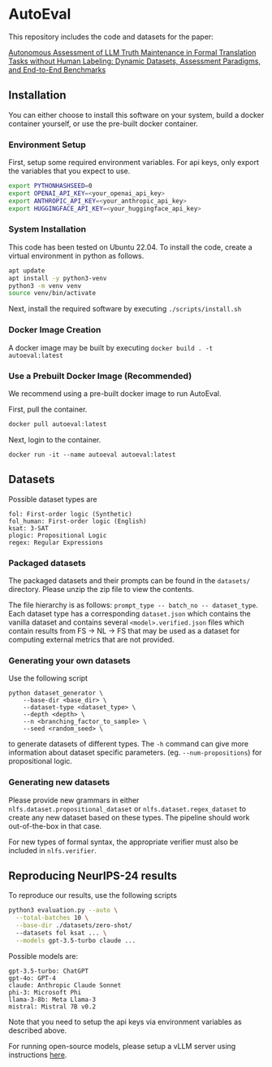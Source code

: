 # AutoEval

This repository includes the code and datasets for the paper:


[Autonomous Assessment of LLM Truth Maintenance in Formal Translation Tasks without Human Labeling: Dynamic Datasets, Assessment Paradigms, and End-to-End Benchmarks](https://arxiv.org/abs/2403.18327)


## Installation
You can either choose to install this software on your system, build a docker container yourself, or use the pre-built docker container.

### Environment Setup
First, setup some required environment variables. For api keys, only export the variables that you expect to use.
```bash
export PYTHONHASHSEED=0
export OPENAI_API_KEY=<your_openai_api_key>
export ANTHROPIC_API_KEY=<your_anthropic_api_key>
export HUGGINGFACE_API_KEY=<your_huggingface_api_key>
```

### System Installation
This code has been tested on Ubuntu 22.04. To install the code, create a virtual environment in python as follows.
```bash
apt update
apt install -y python3-venv
python3 -m venv venv
source venv/bin/activate
```
Next, install the required software by executing `./scripts/install.sh`

### Docker Image Creation
A docker image may be built by executing `docker build . -t autoeval:latest`

### Use a Prebuilt Docker Image (Recommended)
We recommend using a pre-built docker image to run AutoEval.

First, pull the container.
```bash
docker pull autoeval:latest
```
Next, login to the container.
```
docker run -it --name autoeval autoeval:latest
```

## Datasets
Possible dataset types are
```
fol: First-order logic (Synthetic)
fol_human: First-order logic (English)
ksat: 3-SAT
plogic: Propositional Logic
regex: Regular Expressions
```

### Packaged datasets
The packaged datasets and their prompts can be found in the `datasets/`
directory. Please unzip the zip file to view the contents.

The file hierarchy is as follows: `prompt_type -- batch_no -- dataset_type`.
Each dataset type has a corresponding `dataset.json` which contains the vanilla
dataset and contains several `<model>.verified.json` files which contain
results from FS -> NL -> FS that may be used as a dataset for computing external
metrics that are not provided.

### Generating your own datasets
Use the following script
```
python dataset_generator \
    --base-dir <base_dir> \
    --dataset-type <dataset_type> \
    --depth <depth> \
    --n <branching_factor_to_sample> \
    --seed <random_seed> \
```
to generate datasets of different types. The `-h` command can give more
information about dataset specific parameters. (eg. `--num-propositions`) for
propositional logic.

### Generating new datasets
Please provide new grammars in either `nlfs.dataset.propositional_dataset` or
`nlfs.dataset.regex_dataset` to create any new dataset based on these types.
The pipeline should work out-of-the-box in that case.

For new types of formal syntax, the appropriate verifier must also be included
in `nlfs.verifier`.

## Reproducing NeurIPS-24 results

To reproduce our results, use the following scripts
```bash
python3 evaluation.py --auto \
  --total-batches 10 \
  --base-dir ./datasets/zero-shot/
  --datasets fol ksat ... \
  --models gpt-3.5-turbo claude ...
```

Possible models are:
```
gpt-3.5-turbo: ChatGPT
gpt-4o: GPT-4
claude: Anthropic Claude Sonnet
phi-3: Microsoft Phi
llama-3-8b: Meta Llama-3
mistral: Mistral 7B v0.2
```
Note that you need to setup the api keys via environment variables as described
above.

For running open-source models, please setup a vLLM server using instructions
[here](https://docs.vllm.ai/en/stable/serving/openai_compatible_server.html).